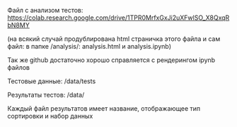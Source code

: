 Файл с анализом тестов: https://colab.research.google.com/drive/1TPR0MrfxGxJi2uXFwlSO_X8QxqRbN8MY

(на всякий случай продублирована html страничка этого файла и сам файл: в папке /analysis/: analysis.html и analysis.ipynb)

Так же github достаточно хорошо справляется с рендерингом ipynb файлов

Тестовые данные: /data/tests

Результаты тестов: /data/

Каждый файл результатов имеет название, отображающее тип сортировки и набор данных
